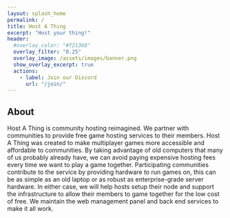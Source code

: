 ```yaml
---
layout: splash_home
permalink: /
title: Host A Thing
excerpt: "Host your thing!"
header:
  #overlay_color: "#f21368"
  overlay_filter: "0.25"
  overlay_image: /assets/images/banner.png
  show_overlay_excerpt: true
  actions:
    - label: Join our Discord
      url: "/join/"
---
```


## About

Host A Thing is community hosting reimagined. We partner with communities to provide free game hosting services to their members. Host A Thing was created to make multiplayer games more accessible and affordable to communities. By taking advantage of old computers that many of us probably already have, we can avoid paying expensive hosting fees every time we want to play a game together. Participating communities contribute to the service by providing hardware to run games on, this can be as simple as an old laptop or as robust as enterprise-grade server hardware. In either case, we will help hosts setup their node and support the infrastructure to allow their members to game together for the low cost of free. We maintain the web management panel and back end services to make it all work.
